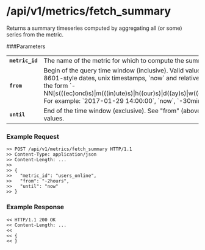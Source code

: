/api/v1/metrics/fetch_summary
=============================

Returns a summary timeseries computed by aggregating all (or some) series from
the metric.

###Parameters

<table>
  <tr>
    <td><code><strong>metric_id</strong></code></td>
    <td>The name of the metric for which to compute the summary.</td>
  </tr>
  <tr>
    <td><code><strong>from</strong></code></td>
    <td>Begin of the query time window (inclusive). Valid values are: ISO-8601-style dates, unix timestamps, `now` and relative references of the form `-NN[s(((ec)ond)s)|m(((in)ute)s)|h((our)s)|d((ay)s)|w((eek)s)|y((ear)s)]`. For example: `2017-01-29 14:00:00`, `now`, `-30min` or `-6h`</td>
  </tr>
  <tr>
    <td><code><strong>until</strong></code></td>
    <td>End of the time window (exclusive). See "from" (above) for list of valid values.</td>
  </tr>
</table>

### Example Request

    >> POST /api/v1/metrics/fetch_summary HTTP/1.1
    >> Content-Type: application/json
    >> Content-Length: ...
    >>
    >> {
    >>   "metric_id": "users_online",
    >>   "from": "-2hours",
    >>   "until": "now"
    >> }

### Example Response

    << HTTP/1.1 200 OK
    << Content-Length: ...
    <<
    << {
    << }


